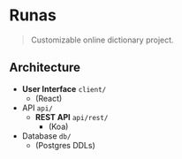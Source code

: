 # Runas

> Customizable online dictionary project.

## Architecture

- **User Interface** `client/`
  - (React)
- API `api/`
  - **REST API** `api/rest/`
    - (Koa)
- Database `db/` 
  - (Postgres DDLs)